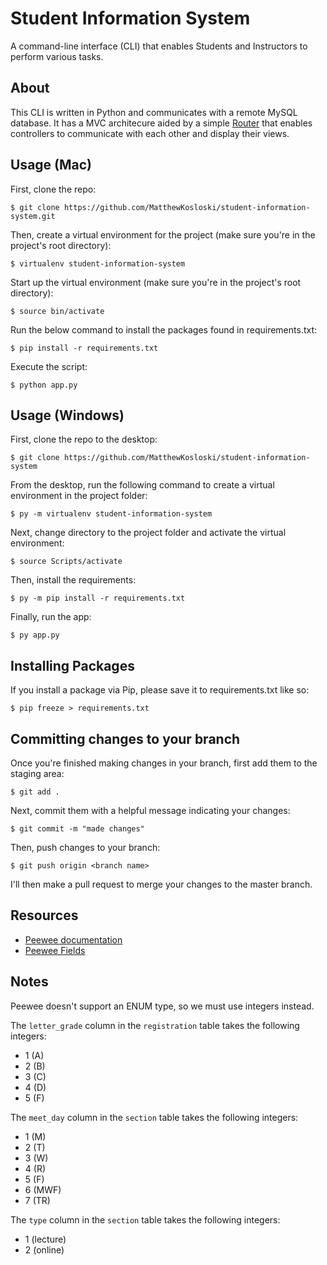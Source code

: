 # Student Information System

A command-line interface (CLI) that enables Students and Instructors to perform various tasks.

## About

This CLI is written in Python and communicates with a remote MySQL database. It has a MVC architecure aided by a simple [Router](https://github.com/MatthewKosloski/student-information-system/blob/master/router.py) that enables controllers to communicate with each other and display their views.

## Usage (Mac)

First, clone the repo:

```
$ git clone https://github.com/MatthewKosloski/student-information-system.git
```

Then, create a virtual environment for the project (make sure you're in the project's root directory):

```
$ virtualenv student-information-system
```

Start up the virtual environment (make sure you're in the project's root directory):

```
$ source bin/activate
```

Run the below command to install the packages found in requirements.txt:

```
$ pip install -r requirements.txt
```

Execute the script:

```
$ python app.py
```

## Usage (Windows)

First, clone the repo to the desktop:

```
$ git clone https://github.com/MatthewKosloski/student-information-system
```

From the desktop, run the following command to create a virtual environment in the project folder:

```
$ py -m virtualenv student-information-system
```

Next, change directory to the project folder and activate the virtual environment:

```
$ source Scripts/activate
```

Then, install the requirements:

```
$ py -m pip install -r requirements.txt
```


Finally, run the app:

```
$ py app.py
```


## Installing Packages

If you install a package via Pip, please save it to requirements.txt like so:

```
$ pip freeze > requirements.txt
```

## Committing changes to your branch

Once you're finished making changes in your branch, first add them to the staging area:

```
$ git add .
```

Next, commit them with a helpful message indicating your changes:

```
$ git commit -m "made changes"
```

Then, push changes to your branch:

```
$ git push origin <branch name>
``` 

I'll then make a pull request to merge your changes to the master branch.

## Resources

* [Peewee documentation](http://docs.peewee-orm.com/en/latest/peewee/quickstart.html)
* [Peewee Fields](http://docs.peewee-orm.com/en/latest/peewee/models.html#fields)

## Notes

Peewee doesn't support an ENUM type, so we must use integers instead.

The `letter_grade` column in the `registration` table takes the following integers:

* 1 (A)
* 2 (B)
* 3 (C)
* 4 (D)
* 5 (F)

The `meet_day` column in the `section` table takes the following integers:

* 1 (M)
* 2 (T)
* 3 (W)
* 4 (R)
* 5 (F)
* 6 (MWF)
* 7 (TR)

The `type` column in the `section` table takes the following integers:

* 1 (lecture)
* 2 (online)
